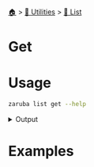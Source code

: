 <!--startTocHeader-->
[🏠](../../README.md) > [🔧 Utilities](../README.md) > [🧺 List](README.md)
# Get
<!--endTocHeader-->

# Usage

<!--startCode-->
```bash
zaruba list get --help
```
 
<details>
<summary>Output</summary>
 
```````
Get jsonList[index]

Usage:
  zaruba list get <jsonList> <index> [flags]

Flags:
  -h, --help   help for get
```````
</details>
<!--endCode-->

# Examples


<!--startTocSubTopic-->
<!--endTocSubTopic-->
